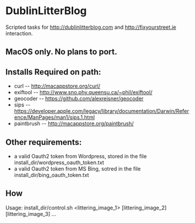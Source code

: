# DublinLitterBlog
Scripted tasks for http://dublinlitterblog.com and http://fixyourstreet.ie interaction.

## MacOS only. No plans to port.  

## Installs Required on path:
- curl -- http://macappstore.org/curl/
- exiftool  -- http://www.sno.phy.queensu.ca/~phil/exiftool/
- geocoder  -- https://github.com/alexreisner/geocoder
- sips -- https://developer.apple.com/legacy/library/documentation/Darwin/Reference/ManPages/man1/sips.1.html
- paintbrush -- http://macappstore.org/paintbrush/

## Other requirements:
- a valid Oauth2 token from Wordpress, stored in the file install_dir/wordpress_oauth_token.txt
- a valid Oauth2 token from MS Bing, sotred in the file install_dir/bing_oauth_token.txt

## How
Usage: install_dir/control.sh <littering_image_1> [littering_image_2] [littering_image_3] ...
